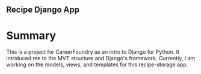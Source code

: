 ## Recipe Django App

# Summary

This is a project for CareerFoundry as an intro to Django for Python. It intriduced me to the MVT structure and Django's framework. Currently, I am working on the models, views, and templates for this recipe-storage app.

